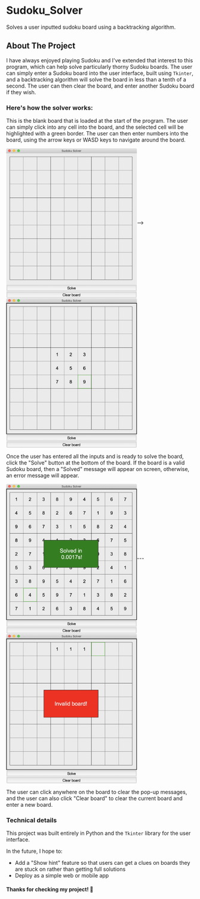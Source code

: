 # Sudoku_Solver
Solves a user inputted sudoku board using a backtracking algorithm.

## About The Project

I have always enjoyed playing Sudoku and I've extended that interest to this program, which can help solve particularly thorny Sudoku boards. The user can simply enter a Sudoku board into the user interface, built using `Tkinter`, and a backtracking algorithm will solve the board in less than a tenth of a second. The user can then clear the board, and enter another Sudoku board if they wish. 

### Here's how the solver works:

This is the blank board that is loaded at the start of the program. The user can simply click into any cell into the board, and the selected cell will be highlighted with a green border. The user can then enter numbers into the board, using the arrow keys or WASD keys to navigate around the board.  

<img src="images/blank_board.png" alt="alt text" align="center" width="=400" height="400">--><img src="images/inputted_square.png" alt="alt text" align="center" width="=400" height="400">

Once the user has entered all the inputs and is ready to solve the board, click the "Solve" button at the bottom of the board. If the board is a valid Sudoku board, then a "Solved" message will appear on screen, otherwise, an error message will appear.

<img src="images/solved_board.png" alt="alt text" align="center" width="=400" height="400">---<img src="images/invalid_board.png" alt="alt text" align="center" width="=400" height="400">

The user can click anywhere on the board to clear the pop-up messages, and the user can also click "Clear board" to clear the current board and enter a new board.

### Technical details

This project was built entirely in Python and the `Tkinter` library for the user interface.

In the future, I hope to:
* Add a "Show hint" feature so that users can get a clues on boards they are stuck on rather than getting full solutions 
* Deploy as a simple web or mobile app

#### Thanks for checking my project! :wave: